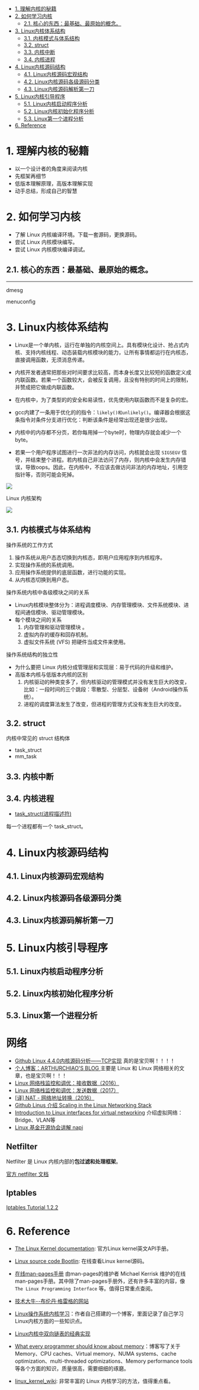 <!--
 * @Author: JohnJeep
 * @Date: 2020-08-19 19:37:29
 * @LastEditTime: 2021-11-20 20:54:59
 * @LastEditors: Windows10
 * @Description: Linux kernel学习
-->
<!-- TOC -->

- [1. 理解内核的秘籍](#1-%E7%90%86%E8%A7%A3%E5%86%85%E6%A0%B8%E7%9A%84%E7%A7%98%E7%B1%8D)
- [2. 如何学习内核](#2-%E5%A6%82%E4%BD%95%E5%AD%A6%E4%B9%A0%E5%86%85%E6%A0%B8)
    - [2.1. 核心的东西：最基础、最原始的概念。](#21-%E6%A0%B8%E5%BF%83%E7%9A%84%E4%B8%9C%E8%A5%BF%E6%9C%80%E5%9F%BA%E7%A1%80%E6%9C%80%E5%8E%9F%E5%A7%8B%E7%9A%84%E6%A6%82%E5%BF%B5)
- [3. Linux内核体系结构](#3-linux%E5%86%85%E6%A0%B8%E4%BD%93%E7%B3%BB%E7%BB%93%E6%9E%84)
    - [3.1. 内核模式与体系结构](#31-%E5%86%85%E6%A0%B8%E6%A8%A1%E5%BC%8F%E4%B8%8E%E4%BD%93%E7%B3%BB%E7%BB%93%E6%9E%84)
    - [3.2. struct](#32-struct)
    - [3.3. 内核中断](#33-%E5%86%85%E6%A0%B8%E4%B8%AD%E6%96%AD)
    - [3.4. 内核进程](#34-%E5%86%85%E6%A0%B8%E8%BF%9B%E7%A8%8B)
- [4. Linux内核源码结构](#4-linux%E5%86%85%E6%A0%B8%E6%BA%90%E7%A0%81%E7%BB%93%E6%9E%84)
    - [4.1. Linux内核源码宏观结构](#41-linux%E5%86%85%E6%A0%B8%E6%BA%90%E7%A0%81%E5%AE%8F%E8%A7%82%E7%BB%93%E6%9E%84)
    - [4.2. Linux内核源码各级源码分类](#42-linux%E5%86%85%E6%A0%B8%E6%BA%90%E7%A0%81%E5%90%84%E7%BA%A7%E6%BA%90%E7%A0%81%E5%88%86%E7%B1%BB)
    - [4.3. Linux内核源码解析第一刀](#43-linux%E5%86%85%E6%A0%B8%E6%BA%90%E7%A0%81%E8%A7%A3%E6%9E%90%E7%AC%AC%E4%B8%80%E5%88%80)
- [5. Linux内核引导程序](#5-linux%E5%86%85%E6%A0%B8%E5%BC%95%E5%AF%BC%E7%A8%8B%E5%BA%8F)
    - [5.1. Linux内核启动程序分析](#51-linux%E5%86%85%E6%A0%B8%E5%90%AF%E5%8A%A8%E7%A8%8B%E5%BA%8F%E5%88%86%E6%9E%90)
    - [5.2. Linux内核初始化程序分析](#52-linux%E5%86%85%E6%A0%B8%E5%88%9D%E5%A7%8B%E5%8C%96%E7%A8%8B%E5%BA%8F%E5%88%86%E6%9E%90)
    - [5.3. Linux第一个进程分析](#53-linux%E7%AC%AC%E4%B8%80%E4%B8%AA%E8%BF%9B%E7%A8%8B%E5%88%86%E6%9E%90)
- [6. Reference](#6-reference)

<!-- /TOC -->

# 1. 理解内核的秘籍

- 以一个设计者的角度来阅读内核
- 先框架再细节
- 低版本理解原理，高版本理解实现
- 动手总结，形成自己的智慧


# 2. 如何学习内核

- 了解 Linux 内核编译环境。下载一套源码，更换源码。
- 尝试 Linux 内核模块编写。
- 尝试 Linux 内核模块编译调试。


## 2.1. 核心的东西：最基础、最原始的概念。
-------------------
dmesg

menuconfig


# 3. Linux内核体系结构

- Linux是一个单内核，运行在单独的内核空间上。具有模块化设计、抢占式内核、支持内核线程、动态装载内核模块的能力，让所有事情都运行在内核态，直接调用函数，无须消息传递。

- 内核开发者通常把那些对时间要求比较高，而本身长度又比较短的函数定义成内联函数。若果一个函数较大，会被反复调用，且没有特别的时间上的限制，并赞成把它做成内联函数。

- 在内核中，为了类型的的安全和易读性，优先使用内联函数而不是复杂的宏。

- gcc内建了一条用于优化的的指令：`likely()和unlikely()`。编译器会根据这条指令对条件分支进行优化：判断该条件是经常出现还是很少出现。

- 内核中的内存都不分页，若你每用掉一个byte时，物理内存就会减少一个byte。
- 若果一个用户程序试图进行一次非法的内存访问，内核就会出现 `SIGSEGV` 信号，并结束整个进程。若内核自己非法访问了内存，则内核中会发生内存错误，导致oops。因此，在内核中，不应该去做访问非法的内存地址，引用空指针等，否则可能会死掉。

<img src="./pictures/内核源码结构.png">


Linux 内核架构

<img src="./pictures/linux内核架构.png">




## 3.1. 内核模式与体系结构

操作系统的工作方式
1. 操作系统从用户态态切换到内核态，即用户应用程序到内核程序。
2. 实现操作系统的系统调用。
3. 应用操作系统提供的底层函数，进行功能的实现。
4. 从内核态切换到用户态。


操作系统内核中各级模块之间的关系
- Linux内核模块整体分为：进程调度模块、内存管理模块、文件系统模块、进程间通信模块、驱动管理模块。
- 每个模块之间的关系
  1. 内存管理和驱动管理模块 。
  2. 虚拟内存的缓存和回存机制。
  3. 虚拟文件系统 (VFS) 把硬件当成文件来使用。


操作系统结构的独立性
- 为什么要把 Linux 内核分成管理层和实现层：易于代码的升级和维护。
- 高版本内核与低版本内核的区别
  1. 内核驱动的种类变多了，但内核驱动的管理模式并没有发生巨大的改变，比如：一段时间的三个跳段：零散型、分层型、设备树（Android操作系统）。
  2. 进程的调度算法发生了改变，但进程的管理方式没有发生巨大的改变。





## 3.2. struct 

内核中常见的 struct 结构体
- task_struct
- mm_task




## 3.3. 内核中断

## 3.4. 内核进程

- [task_struct(进程描述符)](https://blog.csdn.net/lf_2016/article/details/54347820)

每一个进程都有一个 task_struct。


# 4. Linux内核源码结构

## 4.1. Linux内核源码宏观结构

## 4.2. Linux内核源码各级源码分类

## 4.3. Linux内核源码解析第一刀




# 5. Linux内核引导程序

## 5.1. Linux内核启动程序分析

## 5.2. Linux内核初始化程序分析

## 5.3. Linux第一个进程分析

# 网络



- [Github Linux 4.4.0内核源码分析——TCP实现](https://github.com/fzyz999/Analysis_TCP_in_Linux)  真的是宝贝啊！！！！
- [个人博客：ARTHURCHIAO'S BLOG ](https://arthurchiao.art/articles-zh/) 主要是 Linux 和 Linux 网络相关的文章，也是宝贝啊！！！
- [Linux 网络栈监控和调优：接收数据（2016）](https://arthurchiao.art/blog/tuning-stack-rx-zh/)
- [ Linux 网络栈监控和调优：发送数据（2017）](https://arthurchiao.art/blog/tuning-stack-tx-zh/)
- [[译] NAT - 网络地址转换（2016）](https://arthurchiao.art/blog/nat-zh/)
- [Github Linus 介绍 Scaling in the Linux Networking Stack](https://github.com/torvalds/linux/blob/master/Documentation/networking/scaling.rst)
- [Introduction to Linux interfaces for virtual networking](https://developers.redhat.com/blog/2018/10/22/introduction-to-linux-interfaces-for-virtual-networking#)  介绍虚拟网络：Bridge、VLAN等
- [Linux 基金开源协会讲解 napi ](https://wiki.linuxfoundation.org/networking/napi)

## Netfilter

Netfilter 是 Linux 内核内部的**包过滤和处理框架**。

[官方 netfilter 文档](https://www.netfilter.org/)

## Iptables

[Iptables Tutorial 1.2.2](https://www.frozentux.net/iptables-tutorial/iptables-tutorial.html)





# 6. Reference

- [The Linux Kernel documentation](https://www.kernel.org/doc/html/latest/): 官方Linux kernel英文API手册。

- [Linux source code Bootlin](https://elixir.bootlin.com/linux/latest/source): 在线查看Linux kernel源码。

- [在线man-pages手册](https://man7.org/linux/man-pages/index.html) 由man-pages的维护者 Michael Kerrisk 维护的在线man-pages手册。其中除了man-pages手册外，还有许多丰富的内容，像 `The Linux Programming Interface` 等。值得日常重点查阅。

- [技术大牛--布伦丹·格雷格的网站](http://www.brendangregg.com/index.html)

- [Linux操作系统内核学习](https://ty-chen.github.io/categories/)：作者自己搭建的一个博客，里面记录了自己学习Linux内核方面的一些知识点。

- [Linux内核中双向链表的经典实现](https://www.cnblogs.com/skywang12345/p/3562146.html#a1)

- [What every programmer should know about memory](https://lwn.net/Articles/250967/)：博客写了关于Memory、CPU caches、Virtual memory、NUMA systems、cache optimization、multi-threaded optimizations、Memory performance tools等各个方面的知识，质量很高，需要细细的琢磨。

- [linux_kernel_wiki](https://github.com/0voice/linux_kernel_wiki): 非常丰富的 Linux 内核学习的方法，值得重点看。

  



